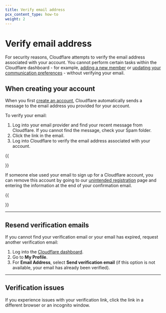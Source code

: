 ```yaml
---
title: Verify email address
pcx_content_type: how-to
weight: 2
---
```


# Verify email address

For security reasons, Cloudflare attempts to verify the email address associated with your account. You cannot perform certain tasks within the Cloudflare dashboard - for example, [adding a new member](/fundamentals/setup/manage-members/manage/#add-account-members) or [updating your communication preferences](/fundamentals/setup/account-setup/customize-account/communication-preference/) - without verifying your email.

## When creating your account

When you first [create an account](/fundamentals/setup/account-setup/create-account/), Cloudflare automatically sends a message to the email address you provided for your account.

To verify your email:

1. Log into your email provider and find your recent message from Cloudflare. If you cannot find the message, check your Spam folder.
2. Click the link in the email.
3. Log into Cloudflare to verify the email address associated with your account.

{{<Aside type="note">}}

If someone else used your email to sign up for a Cloudflare account, you can remove this account by going to our [unintended registration](https://dash.cloudflare.com/unintended-registration) page and entering the information at the end of your confirmation email.

{{</Aside>}}

---

## Resend verification emails

If you cannot find your verification email or your email has expired, request another verification email:

1. Log into the [Cloudflare dashboard](https://dash.cloudflare.com).
2. Go to **My Profile**.
3. For **Email Address**, select **Send verification email** (if this option is not available, your email has already been verified).

---

## Verification issues

If you experience issues with your verification link, click the link in a different browser or an incognito window.